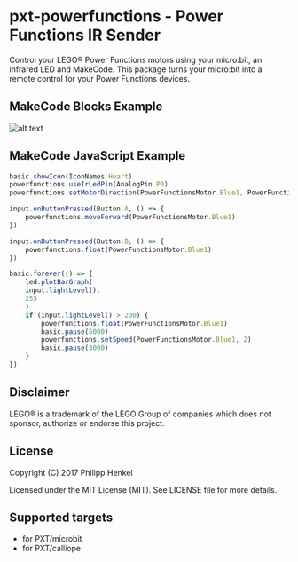 # pxt-powerfunctions - Power Functions IR Sender

Control your LEGO® Power Functions motors using your micro:bit, an infrared LED and MakeCode.
This package turns your micro:bit into a remote control for your Power Functions devices.

## MakeCode Blocks Example

![alt text](https://github.com/philipphenkel/pxt-powerfunctions/raw/master/code_example.png "MakeCode Blocks Example")

## MakeCode JavaScript Example

```javascript
basic.showIcon(IconNames.Heart)
powerfunctions.useIrLedPin(AnalogPin.P0)
powerfunctions.setMotorDirection(PowerFunctionsMotor.Blue1, PowerFunctionsDirection.Backward)

input.onButtonPressed(Button.A, () => {
    powerfunctions.moveForward(PowerFunctionsMotor.Blue1)
})

input.onButtonPressed(Button.B, () => {
    powerfunctions.float(PowerFunctionsMotor.Blue1)
})

basic.forever(() => {
    led.plotBarGraph(
    input.lightLevel(),
    255
    )
    if (input.lightLevel() > 200) {
        powerfunctions.float(PowerFunctionsMotor.Blue1)
        basic.pause(5000)
        powerfunctions.setSpeed(PowerFunctionsMotor.Blue1, 2)
        basic.pause(3000)
    }
})
```

## Disclaimer

LEGO® is a trademark of the LEGO Group of companies which does not sponsor, authorize or endorse this project.

## License

Copyright (C) 2017 Philipp Henkel

Licensed under the MIT License (MIT). See LICENSE file for more details.

## Supported targets

* for PXT/microbit
* for PXT/calliope

